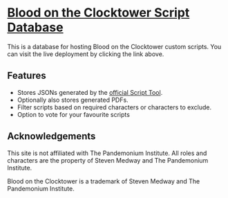 # [Blood on the Clocktower Script Database](https://botc-scripts.azurewebsites.net/)

This is a database for hosting Blood on the Clocktower custom scripts. You can visit the live deployment by clicking the link above.

## Features

- Stores JSONs generated by the [official Script Tool](https://bloodontheclocktower.com/custom-scripts).
- Optionally also stores generated PDFs.
- Filter scripts based on required characters or characters to exclude.
- Option to vote for your favourite scripts

## Acknowledgements

This site is not affiliated with The Pandemonium Institute. All roles and characters are the property of Steven Medway and The Pandemonium Institute.

Blood on the Clocktower is a trademark of Steven Medway and The Pandemonium Institute.
